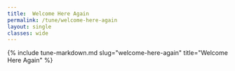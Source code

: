 ```yaml
---
title:  Welcome Here Again
permalink: /tune/welcome-here-again
layout: single
classes: wide
---
```

{% include tune-markdown.md slug="welcome-here-again" title="Welcome Here Again" %}
